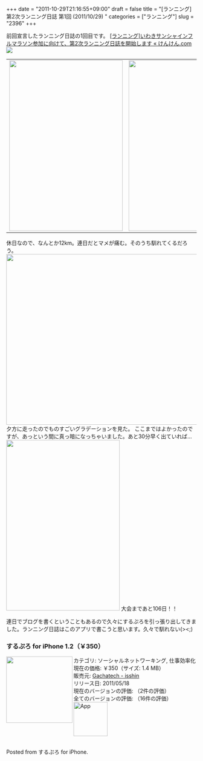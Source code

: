 +++
date = "2011-10-29T21:16:55+09:00"
draft = false
title = "[ランニング]第2次ランニング日誌 第1回 (2011/10/29) "
categories = ["ランニング"]
slug = "2396"
+++

前回宣言したランニング日誌の1回目です。
<a href="http://knk-n.com/2011/10/28/iwaki_full-marathon/" target="_blank">[ランニング]いわきサンシャインフルマラソン参加に向けて、第2次ランニング日誌を開始します « けんけん.com</a><a href="http://b.hatena.ne.jp/entry/http://knk-n.com/2011/10/28/iwaki_full-marathon/" target="_blank"><img border="0" src="http://b.hatena.ne.jp/entry/image/http://knk-n.com/2011/10/28/iwaki_full-marathon/"/></a>
<!--more-->
<table>
<tr>
<td>
<img alt="" src="http://knk-n.com.s3-website-ap-northeast-1.amazonaws.com/images/2011/10/slooProImg_20111029211645.png" width="300" height="450" class="slooProImg" />
</td>
<td>
<img alt="" src="http://knk-n.com.s3-website-ap-northeast-1.amazonaws.com/images/2011/10/slooProImg_20111029211652.png" width="300" height="450" class="slooProImg" />
</td>
</tr>
</table>
休日なので、なんとか12km。連日だとマメが痛む。そのうち馴れてくるだろう。


<img src="http://knk-n.com.s3-website-ap-northeast-1.amazonaws.com/images/2011/10/slooProImg_20111029211649.jpg" alt="" width="600" height="450" class="slooProImg" />
夕方に走ったのでものすごいグラデーションを見た。
ここまではよかったのですが、あっという間に真っ暗になっちゃいました。あと30分早く出ていれば…

<img alt="" src="http://knk-n.com.s3-website-ap-northeast-1.amazonaws.com/images/2011/10/slooProImg_20111029211647.png" width="300" height="450" class="slooProImg" />
大会まであと106日！！

連日でブログを書くということもあるので久々にするぷろを引っ張り出してきました。ランニング日誌はこのアプリで書こうと思います。久々で馴れない(><;)
<h3>するぷろ for iPhone 1.2（￥350）</h3><a href="http://click.linksynergy.com/fs-bin/stat?id=48HB7K3zmMg&offerid=94348&type=3&subid=0&tmpid=2192&RD_PARM1=http%253A%252F%252Fitunes.apple.com%252Fjp%252Fapp%252Fid436676299%253Fmt%253D8%2526uo%253D4%2526partnerId%253D30" target="_blank" rel="nofollow"><img class="apphtml_appicn" width="175" class="alignleft" align="left" src="http://a4.mzstatic.com/us/r1000/094/Purple/c7/f9/44/mzl.xejvrijs.175x175-75.jpg"></a> カテゴリ: ソーシャルネットワーキング, 仕事効率化<br> 現在の価格: ￥350（サイズ: 1.4 MB）<br> 販売元: <a href="http://click.linksynergy.com/fs-bin/stat?id=48HB7K3zmMg&offerid=94348&type=3&subid=0&tmpid=2192&RD_PARM1=http%253A%252F%252Fitunes.apple.com%252Fjp%252Fartist%252Fgachatech%252Fid358731102%253Fuo%253D4%2526partnerId%253D30" target="_blank" rel="nofollow">Gachatech - isshin</a><br> リリース日: 2011/05/18<br> 現在のバージョンの評価: <img alt="" src="http://r.mzstatic.com/htmlResources/63F7/images/rating_star.png"><img alt="" src="http://r.mzstatic.com/htmlResources/63F7/images/rating_star.png"><img alt="" src="http://r.mzstatic.com/htmlResources/63F7/images/rating_star.png"><img alt="" src="http://r.mzstatic.com/htmlResources/63F7/images/rating_star.png"><img alt="" src="http://r.mzstatic.com/htmlResources/63F7/images/rating_star_half.png">（2件の評価）<br> 全てのバージョンの評価: <img alt="" src="http://r.mzstatic.com/htmlResources/63F7/images/rating_star.png"><img alt="" src="http://r.mzstatic.com/htmlResources/63F7/images/rating_star.png"><img alt="" src="http://r.mzstatic.com/htmlResources/63F7/images/rating_star.png"><img alt="" src="http://r.mzstatic.com/htmlResources/63F7/images/rating_star.png"><img alt="" src="http://r.mzstatic.com/htmlResources/63F7/images/rating_star_half.png">（16件の評価）<br><a href="http://click.linksynergy.com/fs-bin/stat?id=48HB7K3zmMg&offerid=94348&type=3&subid=0&tmpid=2192&RD_PARM1=http%253A%252F%252Fitunes.apple.com%252Fjp%252Fapp%252Fid436676299%253Fmt%253D8%2526uo%253D4%2526partnerId%253D30" target="_blank" rel="nofollow"><img class="apphtml_icn" src="http://r.mzstatic.com/htmlResources/2338/images/viewinitunes_jp.png" width="90" alt="App"></a> <br> <br>


Posted from するぷろ for iPhone.
